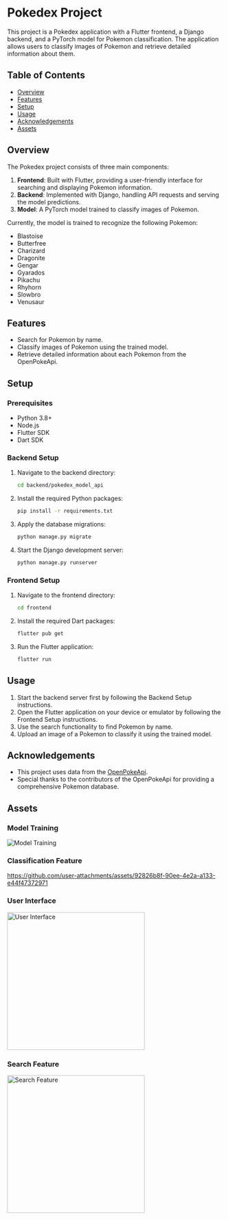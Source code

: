 # Pokedex Project

This project is a Pokedex application with a Flutter frontend, a Django backend, and a PyTorch model for Pokemon classification. The application allows users to classify images of Pokemon and retrieve detailed information about them.

## Table of Contents
- [Overview](#overview)
- [Features](#features)
- [Setup](#setup)
- [Usage](#usage)
- [Acknowledgements](#acknowledgements)
- [Assets](#assets)

## Overview

The Pokedex project consists of three main components:
1. **Frontend**: Built with Flutter, providing a user-friendly interface for searching and displaying Pokemon information.
2. **Backend**: Implemented with Django, handling API requests and serving the model predictions.
3. **Model**: A PyTorch model trained to classify images of Pokemon.

Currently, the model is trained to recognize the following Pokemon:
- Blastoise
- Butterfree
- Charizard
- Dragonite
- Gengar
- Gyarados
- Pikachu
- Rhyhorn
- Slowbro
- Venusaur

## Features

- Search for Pokemon by name.
- Classify images of Pokemon using the trained model.
- Retrieve detailed information about each Pokemon from the OpenPokeApi.

## Setup

### Prerequisites

- Python 3.8+
- Node.js
- Flutter SDK
- Dart SDK

### Backend Setup

1. Navigate to the backend directory:
    ```sh
    cd backend/pokedex_model_api
    ```

2. Install the required Python packages:
    ```sh
    pip install -r requirements.txt
    ```

3. Apply the database migrations:
    ```sh
    python manage.py migrate
    ```

4. Start the Django development server:
    ```sh
    python manage.py runserver
    ```

### Frontend Setup

1. Navigate to the frontend directory:
    ```sh
    cd frontend
    ```

2. Install the required Dart packages:
    ```sh
    flutter pub get
    ```

3. Run the Flutter application:
    ```sh
    flutter run
    ```

## Usage

1. Start the backend server first by following the Backend Setup instructions.
2. Open the Flutter application on your device or emulator by following the Frontend Setup instructions.
3. Use the search functionality to find Pokemon by name.
4. Upload an image of a Pokemon to classify it using the trained model.

## Acknowledgements

- This project uses data from the [OpenPokeApi](https://pokeapi.co/).
- Special thanks to the contributors of the OpenPokeApi for providing a comprehensive Pokemon database.

## Assets

### Model Training
![Model Training](model/training.png)

### Classification Feature
https://github.com/user-attachments/assets/92826b8f-90ee-4e2a-a133-e44f47372971


### User Interface
<img src="assets/demo_ui.png" alt="User Interface" width="320">

### Search Feature
<img src="assets/demo_search.png" alt="Search Feature" width="320">

